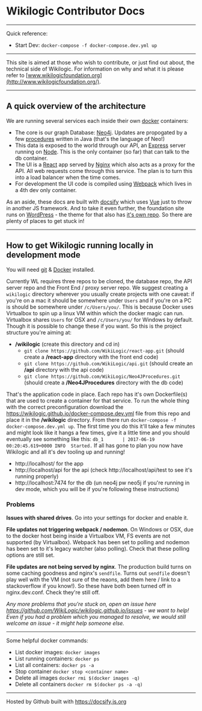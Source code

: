 
# Wikilogic Contributor Docs

---

Quick reference:

 - Start Dev: `docker-compose -f docker-compose.dev.yml up`

---

This site is aimed at those who wish to contribute, or just find out about, the technical side of Wikilogic. For information on why and what it is please refer to [www.wikilogicfoundation.org](http://www.wikilogicfoundation.org/).

---

## A quick overview of the architecture

We are running several services each inside their own [docker](https://www.docker.com/what-docker) containers:

 - The core is our graph Database: [Neo4j](https://neo4j.com/). Updates are propogated by a few [procedures](http://neo4j.com/docs/developer-manual/current/extending-neo4j/procedures/) written in Java (that's the language of Neo!)
 - This data is exposed to the world through our API, an [Express](https://expressjs.com/) server running on [Node](https://nodejs.org). This is the only container (so far) that can talk to the db container.
 - The UI is a [React](https://facebook.github.io/react/) app served by [Nginx](https://nginx.org) which also acts as a proxy for the API. All web requests come through this service. The plan is to turn this into a load balancer when the time comes.
 - For development the UI code is compiled using [Webpack](https://webpack.js.org/) which lives in a 4th dev only container.

 As an aside, these docs are built with [docsify](https://docsify.js.org) which uses [Vue](https://vuejs.org/) just to throw in another JS framework. And to take it even further, the foundation site runs on [WordPress](https://wordpress.org/) - the theme for that also has [it's own repo](https://github.com/WikiLogic/foundation). So there are plenty of places to get stuck in!

---

## How to get Wikilogic running locally in development mode

You will need [git](https://git-scm.com/downloads) & [Docker](https://www.docker.com/community-edition) installed.

Currently WL requires three repos to be cloned, the database repo, the API server repo and the Front End / proxy server repo. We suggest creating a `wikilogic` directory wherever you usually create projects with one caveat: if you're on a mac it should be somewhere under `Users` and if you're on a PC is should be somewhere under `/c/Users/you/`. This is because Docker uses Virtualbox to spin up a linux VM within which the docker magic can run. Virtualbox shares `Users` for OSX and `/c/Users/you/` for Windows by default. Though it is possible to change these if you want. So this is the project structure you're aiming at:

 - **/wikilogic** (create this directory and cd in)
    - `git clone https://github.com/WikiLogic/react-app.git` (should create a **/react-app** directory with the front end code)
    - `git clone https://github.com/WikiLogic/api.git` (should create an **/api** directory with the api code)
    - `git clone https://github.com/WikiLogic/Neo4JProcedures.git` (should create a **/Neo4JProcedures** directory with the db code)

That's the application code in place. Each repo has it's own Dockerfile(s) that are used to create a container for that service. To run the whole thing with the correct preconfiguration download the https://wikilogic.github.io/docker-compose.dev.yml file from this repo and place it in the **/wikilogic** directory. From there run `docker-compose -f docker-compose.dev.yml up`. The first time you do this it'll take a few minutes and might look like it hangs a few times, give it a little time and you should eventually see something like this: `db_1       | 2017-06-19 00:20:45.619+0000 INFO  Started.` If all has gone to plan you now have Wikilogic and all it's dev tooling up and running!

 - http://localhost/ for the app
 - http://localhost/api for the api (check http://localhost/api/test to see it's running properly)
 - http://localhost:7474 for the db (un neo4j pw neo5j if you're running in dev mode, which you will be if you're following these instructions)

### Problems

**Issues with shared drives**. Go into your settings for docker and enable it.

**File updates not triggering webpack / nodemon**. On Windows or OSX, due to the docker host being inside a Virtualbox VM, FS events are not supported (by Virtualbox). Webpack has been set to polling and nodemon has been set to it's legacy watcher (also polling). Check that these polling options are still set.

**File updates are not being served by nginx**. The production build turns on some caching goodness and nginx's `sendfile`. Turns out `sendfile` doesn't play well with the VM (not sure of the reaons, add them here / link to a stackoverflow if you know!). So these have both been turned off in nginx.dev.conf. Check they're still off.

_Any more problems that you're stuck on, open an issue here https://github.com/WikiLogic/wikilogic.github.io/issues - we want to help! Even if you had a problem which you managed to resolve, we would still welcome an issue - it might help someone else._

---

Some helpful docker commands:

 - List docker images: `docker images`
 - List running containers: `docker ps`
 - List all containers: `docker ps -a`
 - Stop container `docker stop <container name>`
 - Delete all images `docker rmi $(docker images -q)`
 - Delete all containers `docker rm $(docker ps -a -q)`

 ---

 Hosted by Github built with https://docsify.js.org
